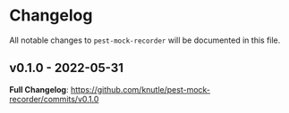# Changelog

All notable changes to `pest-mock-recorder` will be documented in this file.

## v0.1.0 - 2022-05-31

**Full Changelog**: https://github.com/knutle/pest-mock-recorder/commits/v0.1.0

